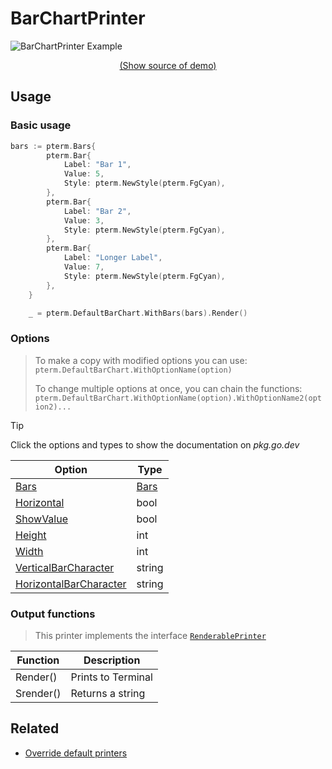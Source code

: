 # BarChartPrinter

<!--
Replace all of the following strings with the current printer.
     barchart BarChart BarChartPrinter DefaultBarChart
-->

![BarChartPrinter Example](https://raw.githubusercontent.com/avissian/pterm/master/_examples/barchart/animation.svg)

<p align="center"><a href="https://github.com/avissian/pterm/blob/master/_examples/barchart/main.go" target="_blank">(Show source of demo)</a></p>


## Usage

### Basic usage

```go
bars := pterm.Bars{
		pterm.Bar{
			Label: "Bar 1",
			Value: 5,
			Style: pterm.NewStyle(pterm.FgCyan),
		},
		pterm.Bar{
			Label: "Bar 2",
			Value: 3,
			Style: pterm.NewStyle(pterm.FgCyan),
		},
		pterm.Bar{
			Label: "Longer Label",
			Value: 7,
			Style: pterm.NewStyle(pterm.FgCyan),
		},
	}

	_ = pterm.DefaultBarChart.WithBars(bars).Render()
```

### Options

> To make a copy with modified options you can use:
> `pterm.DefaultBarChart.WithOptionName(option)`
>
> To change multiple options at once, you can chain the functions:
> `pterm.DefaultBarChart.WithOptionName(option).WithOptionName2(option2)...`

> [!TIP]
> Click the options and types to show the documentation on _pkg.go.dev_

|Option|Type|
|------|----|
|[Bars](https://pkg.go.dev/github.com/avissian/pterm#BarChartPrinter.Bars)|[Bars](https://pkg.go.dev/github.com/avissian/pterm#Bars)|
|[Horizontal](https://pkg.go.dev/github.com/avissian/pterm#BarChartPrinter.Horizontal)|bool|
|[ShowValue](https://pkg.go.dev/github.com/avissian/pterm#BarChartPrinter.ShowValue)|bool|
|[Height](https://pkg.go.dev/github.com/avissian/pterm#BarChartPrinter.Height)|int|
|[Width](https://pkg.go.dev/github.com/avissian/pterm#BarChartPrinter.Width)|int|
|[VerticalBarCharacter](https://pkg.go.dev/github.com/avissian/pterm#BarChartPrinter.VerticalBarCharacter)|string|
|[HorizontalBarCharacter](https://pkg.go.dev/github.com/avissian/pterm#BarChartPrinter.HorizontalBarCharacter)|string|

### Output functions
<!-- Remove comment of the correct interface -->

<!--
> This printer implements the interface [`TextPrinter`](https://github.com/avissian/pterm/blob/master/interface_text_printer.go)

|Function|Description|
|------|---------|
|Sprint(a ...interface{})|Returns a string|
|Sprintln(a ...interface{})|Returns a string with a new line at the end|
|Sprintf(format string, a ...interface{})|Returns a string, formatted according to a format specifier|
|Print(a ...interface{})|Prints to the terminal|
|Println(a ...interface{})|Prints to the terminal with a new line at the end|
|Printf(format string, a ...interface{})|Prints to the terminal, formatted according to a format specifier|
-->

> This printer implements the interface [`RenderablePrinter`](https://github.com/avissian/pterm/blob/master/interface_renderable_printer.go)

|Function|Description|
|------|---------|
|Render()|Prints to Terminal|
|Srender()|Returns a string|

<!--
> This printer implements the interface [`LivePrinter`](https://github.com/avissian/pterm/blob/master/interface_live_printer.go)

|Function|Description|
|------|---------|
|Start()|Returns itself and possible errors|
|Stop()|Returns itself and possible errors|
|GenericStart()|Returns the started LivePrinter and possible errors|
|GenericStop()|Returns the stopped LivePrinter and possible errors|

> [!NOTE]
> The generic start and stop methods are only used to implement the printer into the interface.
> Use the normal `Start()` and `Stop()` methods if possible.
-->

## Related
- [Override default printers](docs/customizing/override-default-printer.md)